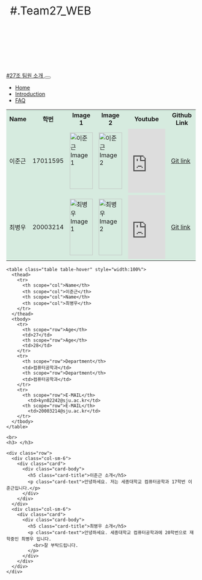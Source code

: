 <!DOCTYPE html>
<html lang="en">
<!--fix-->
<head>
  <meta name="viewport" content="width=device-width, initial-scale=1.0" user-scaleable="yes">
  <title>Web Programing Team 27 Introduction</title>
  <link href="https://cdn.jsdelivr.net/npm/bootstrap@5.1.3/dist/css/bootstrap.min.css" rel="stylesheet"
    integrity="sha384-1BmE4kWBq78iYhFldvKuhfTAU6auU8tT94WrHftjDbrCEXSU1oBoqyl2QvZ6jIW3" crossorigin="anonymous">
  <meta charset="utf-8">
  <meta http-http-equiv="X-UA-Compatible" content="IE=edge">
  <meta name="viewport" content="width=device-width, initial-scale=1.0">
  <title>Nav bar</title>
  <script src="https://kit.fontawesome.com/2f2e018ea5.js" crossorigin="anonymous">
  </script>
  <style>
    table {
      border-collapse: collapse;
      width: 100%;
    }

    td,
    th {
      border: 1px solid #ffffff;
      text-align: left;
      padding: 8px;
    }

    tr {
      background-color: #d6ebdf;
    }

    figure {
      border: 0px #A6A6A6 solid;
      font-size: 17px;
      /*display:inline;*/
      display: block;
      /*width:360px;*/
      padding: 10px;
      text-align: left;
    }

    .b {
      border: solid 1px;
    }

    @media (max-width:100%) {
      image {
        width: 50%;
      }

      table {
        width: 50%;
      }

      item {
        width: 50%;
      }
    }

    @media (max-width:50%) {

      image,
      table,
      item {
        width: 100%;
      }
    }

    .image {
      width: 100%;
      height: 200px;
      background-image: url(https://ifh.cc/g/8AmOtS.jpg);
      background-repeat: no-repeat;
      background-size: cover;
      padding: 10px;
      font-size: 30px;
    }

    .table1 {
      width: 100%;
    }

    .item {
      border: 0px solid black;
      width: 40%;
      padding: 10px;
      background-color: #E6E6E6;
    }
  </style>
</head>

<body>
  <div class="image" href=https://kyn02242.github.io/WEB_HW_Team27>
    <p class="h2">#.Team27_WEB</p>
  </div>

  <nav class="navbar navbar-expand-lg navbar-light bg-light">
    <div class="container-fluid">
      <a class="navbar-brand" href=https://kyn02242.github.io/WEB_HW_Team27>#27조
        <!--"file:///Users/choebyeong-u/Desktop/과제/팀%2327%20웹프로그래밍%20(1)%20과제/%2327조%20웹프로그래밍%20파일%20소스%20코드.html?#"  로컬이라 어떤 링크인지 정확하게 모르겠네요-->
        팀원 소개
      </a>
      <button class="navbar-toggler" type="button" data-bs-toggle="collapse" data-bs-target="#navbarText"
        aria-controls="navbarText" aria-expanded="false" aria-label="Toggle navigation">
        <span class="navbar-toggler-icon"></span>
      </button>
      <div class="collapse navbar-collapse" id="navbarText">
        <ul class="navbar-nav me-auto mb-2 mb-lg-0">
          <li class="nav-item">
            <a class="nav-link active" aria-current="page" href="#">Home</a>
          </li>
          <li class="nav-item">
            <a class="nav-link" href="#">Introduction</a>
          </li>
          <li class="nav-item">
            <a class="nav-link" href="#">FAQ</a>
          </li>
        </ul>
      </div>
    </div>
  </nav>

  <table class="table table-hover" style="width:100%">
    <tr>
      <th>Name</th>
      <th>학번</th>
      <th>Image 1</th>
      <th>Image 2</th>
      <th>Youtube</th>
      <th>Github Link</th>
    </tr>
    <tr>
      <td>이준근</td>
      <td>17011595</td>
      <td>
        <img
          src="https://scontent-ssn1-1.xx.fbcdn.net/v/t31.18172-8/21055223_2001135816829581_1727568632018593219_o.jpg?_nc_cat=110&ccb=1-5&_nc_sid=8bfeb9&_nc_ohc=ci73r_PnULAAX_TorVc&_nc_ht=scontent-ssn1-1.xx&oh=00_AT80zLeX8THFMvfqWjnxZaqmbPDwbNX1KB_yD81E5wIU4w&oe=62624A7D"
          width="100%" height="150px" alt="이준근 Image 1">
      </td>
      <td>
        <img src="https://encrypted-tbn0.gstatic.com/images?q=tbn:ANd9GcQSBEzo9luk8N6tmMhpqPTxIc2dYY1ulNeuJg&usqp=CAU"
          width="100%" height="150px" alt="이준근 Image 2">
      </td>
      <td>
        <iframe width="100%" height="170" src="https://www.youtube.com/embed/Mx4JoP6bAk0" title="이준근 YouTube"
          frameborder="0" allow="accelerometer; autoplay; clipboard-write; encrypted-media; gyroscope; picture-in-picture"
          allowfullscreen></iframe>
      </td>
      <td>
        <a href="https://github.com/kyn02242/WEB_HW_Team27.git">Git link</a>
      </td>
    </tr>
    <tr>
      <td>최병우</td>
      <td>20003214</td>
      <td>
        <img src='https://ifh.cc/g/XmdWrl.jpg' width="100%" height="150" alt="최병우 Image 1">
      </td>
      <td>
        <img
          src="https://unsplash.com/photos/n8Qb1ZAkK88/download?ixid=MnwxMjA3fDB8MXxhbGx8fHx8fHx8fHwxNjQ4MDU0OTUx&force=true"
          width="100%" height="150px" alt="최병우 Image 2">
      </td>
      <td>
        <iframe width="100%" height="170" src="https://www.youtube.com/embed/KnSPTLzqhJ0" title="최병우 YouTube"
          frameborder="0" allow="accelerometer; autoplay; clipboard-write; encrypted-media; gyroscope; picture-in-picture"
          allowfullscreen></iframe>
      </td>
      <td>
        <a href="https://github.com/cbw6088/c2022">Git link</a>
      </td>
    </tr>
    <script src="https://cdn.jsdelivr.net/npm/bootstrap@5.1.3/dist/js/bootstrap.bundle.min.js"
      integrity="sha384-ka7Sk0Gln4gmtz2MlQnikT1wXgYsOg+OMhuP+IlRH9sENBO0LRn5q+8nbTov4+1p"
      crossorigin="anonymous"></script>
  </table>

    <table class="table table-hover" style="width:100%">
      <thead>
        <tr>
          <th scope="col">Name</th>
          <th scope="col">이준근</th>
          <th scope="col">Name</th>
          <th scope="col">최병우</th>
        </tr>
      </thead>
      <tbody>
        <tr>
          <th scope="row">Age</th>
          <td>27</td>
          <th scope="row">Age</th>
          <td>28</td>
        </tr>
        <tr>
          <th scope="row">Department</th>
          <td>컴퓨터공학과</td>
          <th scope="row">Department</th>
          <td>컴퓨터공학과</td>
        </tr>
        <tr>
          <th scope="row">E-MAIL</th>
            <td>kyn02242@sju.ac.kr</td>
          <th scope="row">E-MAIL</th>
            <td>20003214@sju.ac.kr</td>
        </tr>
      </tbody>
    </table>

    <br>
    <h3> </h3>

    <div class="row">
      <div class="col-sm-6">
        <div class="card">
          <div class="card-body">
            <h5 class="card-title">이준근 소개</h5>
            <p class="card-text">안녕하세요. 저는 세종대학교 컴퓨터공학과 17학번 이준근입니다.</p>
          </div>
        </div>
      </div>
      <div class="col-sm-6">
        <div class="card">
          <div class="card-body">
            <h5 class="card-title">최병우 소개</h5>
            <p class="card-text">안녕하세요. 세종대학교 컴퓨터공학과에 20학번으로 재학중인 최병우 입니다.
              <br>잘 부탁드립니다.
            </p>
          </div>
        </div>
      </div>
    </div>

</body>

</html>